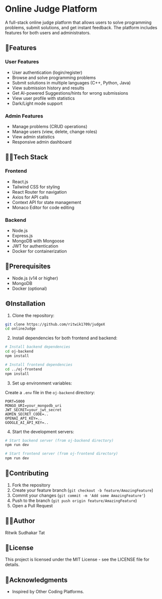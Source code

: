 # Online Judge Platform

A full-stack online judge platform that allows users to solve programming problems, submit solutions, and get instant feedback. The platform includes features for both users and administrators.

## 🌟Features

### User Features
- User authentication (login/register)
- Browse and solve programming problems
- Submit solutions in multiple languages (C++, Python, Java)
- View submission history and results
- Get AI-powered Suggestions/hints for wrong submissions
- View user profile with statistics
- Dark/Light mode support

### Admin Features
- Manage problems (CRUD operations)
- Manage users (view, delete, change roles)
- View admin statistics
- Responsive admin dashboard

## 👨‍💻Tech Stack

### Frontend
- React.js
- Tailwind CSS for styling
- React Router for navigation
- Axios for API calls
- Context API for state management
- Monaco Editor for code editing

### Backend
- Node.js
- Express.js
- MongoDB with Mongoose
- JWT for authentication
- Docker for containerization

## 🚀Prerequisites

- Node.js (v14 or higher)
- MongoDB
- Docker (optional)

## ⚙️Installation

1. Clone the repository:
```bash
git clone https://github.com/ritwik1709/judgeX
cd onlineJudge
```

2. Install dependencies for both frontend and backend:
```bash
# Install backend dependencies
cd oj-backend
npm install

# Install frontend dependencies
cd ../oj-frontend
npm install
```

3. Set up environment variables:

Create a `.env` file in the `oj-backend` directory:
```env
PORT=5000
MONGO_URI=your_mongodb_uri
JWT_SECRET=your_jwt_secret
ADMIN_SECRET_CODE=..
OPENAI_API_KEY=..
GOOGLE_AI_API_KEY=..
```

4. Start the development servers:

```bash
# Start backend server (from oj-backend directory)
npm run dev

# Start frontend server (from oj-frontend directory)
npm run dev
```

## 🤝Contributing

1. Fork the repository
2. Create your feature branch (`git checkout -b feature/AmazingFeature`)
3. Commit your changes (`git commit -m 'Add some AmazingFeature'`)
4. Push to the branch (`git push origin feature/AmazingFeature`)
5. Open a Pull Request


## 🧑‍💼Author

Ritwik Sudhakar Tat

## 📄License

This project is licensed under the MIT License - see the LICENSE file for details.

## 🙏Acknowledgments

- Inspired by Other Coding Platforms.
